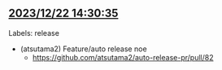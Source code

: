 ## [2023/12/22 14:30:35](https://github.com/atsutama2/auto-release-pr/pull/83)
Labels: release
- (atsutama2) Feature/auto release noe
  - https://github.com/atsutama2/auto-release-pr/pull/82

